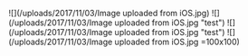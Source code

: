 ![](/uploads/2017/11/03/Image uploaded from iOS.jpg)
![](/uploads/2017/11/03/Image uploaded from iOS.jpg "test")
![](/uploads/2017/11/03/Image uploaded from iOS.jpg "test")
![](/uploads/2017/11/03/Image uploaded from iOS.jpg =100x100)
